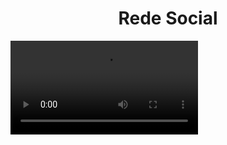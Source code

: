 <h1 align="center">Rede Social</h1>
<video src="https://user-images.githubusercontent.com/102832370/205415779-900f7326-50b6-4c66-ac22-d75e00f59d56.mp4" />

<h2>Sobre</h2>
<p> Uma rede social no qual permite que o usuario possa criar posts, fazer comentararios, curtir, seguir e ser seguido por outros usuarios, enviar mensagems privadas. 
  
<h2>Tecnologias utilizadas</h2>
<ul>
  <li>React</li>
  <li>NodeJs</li>
  <li>Typescript</li>
  <li>Postgres</li>
  <li>Redux toolkit</li>
  <li>Styled-components</li>
  <li>Express</li>
  <li>Socket.io</li>
</ul>
